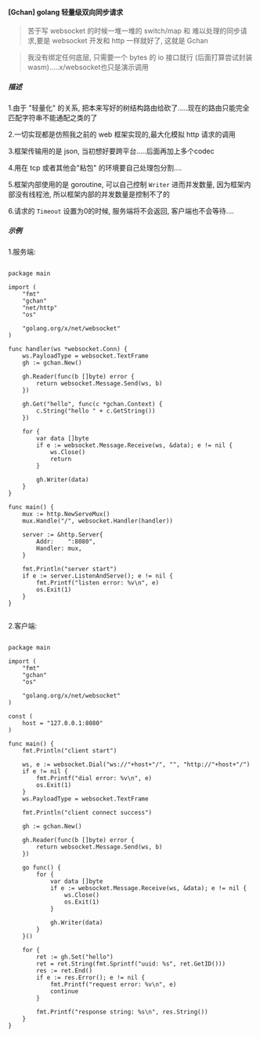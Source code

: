 #### [Gchan] golang 轻量级双向同步请求

> 苦于写 websocket 的时候一堆一堆的 switch/map 和 难以处理的同步请求,要是 websocket 开发和 http 一样就好了, 这就是 Gchan

> 我没有绑定任何底层, 只需要一个 bytes 的 io 接口就行 (后面打算尝试封装wasm).....x/websocket也只是演示调用


##### 描述

1.由于 "轻量化" 的关系, 把本来写好的树结构路由给砍了.....现在的路由只能完全匹配字符串不能通配之类的了

2.一切实现都是仿照我之前的 web 框架实现的,最大化模拟 http 请求的调用

3.框架传输用的是 json, 当初想好要跨平台.....后面再加上多个codec

4.用在 tcp 或者其他会"粘包" 的环境要自己处理包分割....

5.框架内部使用的是 goroutine, 可以自己控制 `Writer` 进而并发数量, 因为框架内部没有线程池, 所以框架内部的并发数量是控制不了的

6.请求的 `Timeout` 设置为0的时候, 服务端将不会返回, 客户端也不会等待....


##### 示例

1.服务端:


```golang

package main

import (
	"fmt"
	"gchan"
	"net/http"
	"os"

	"golang.org/x/net/websocket"
)

func handler(ws *websocket.Conn) {
	ws.PayloadType = websocket.TextFrame
	gh := gchan.New()

	gh.Reader(func(b []byte) error {
		return websocket.Message.Send(ws, b)
	})

	gh.Get("hello", func(c *gchan.Context) {
		c.String("hello " + c.GetString())
	})

	for {
		var data []byte
		if e := websocket.Message.Receive(ws, &data); e != nil {
			ws.Close()
			return
		}

		gh.Writer(data)
	}
}

func main() {
	mux := http.NewServeMux()
	mux.Handle("/", websocket.Handler(handler))

	server := &http.Server{
		Addr:    ":8080",
		Handler: mux,
	}

	fmt.Println("server start")
	if e := server.ListenAndServe(); e != nil {
		fmt.Printf("listen error: %v\n", e)
		os.Exit(1)
	}
}


```

2.客户端:

```golang

package main

import (
	"fmt"
	"gchan"
	"os"

	"golang.org/x/net/websocket"
)

const (
	host = "127.0.0.1:8080"
)

func main() {
	fmt.Println("client start")

	ws, e := websocket.Dial("ws://"+host+"/", "", "http://"+host+"/")
	if e != nil {
		fmt.Printf("dial error: %v\n", e)
		os.Exit(1)
	}
	ws.PayloadType = websocket.TextFrame

	fmt.Println("client connect success")

	gh := gchan.New()

	gh.Reader(func(b []byte) error {
		return websocket.Message.Send(ws, b)
	})

	go func() {
		for {
			var data []byte
			if e := websocket.Message.Receive(ws, &data); e != nil {
				ws.Close()
				os.Exit(1)
			}

			gh.Writer(data)
		}
	}()

	for {
		ret := gh.Set("hello")
		ret = ret.String(fmt.Sprintf("uuid: %s", ret.GetID()))
		res := ret.End()
		if e := res.Error(); e != nil {
			fmt.Printf("request error: %v\n", e)
			continue
		}

		fmt.Printf("response string: %s\n", res.String())
	}
}


```
